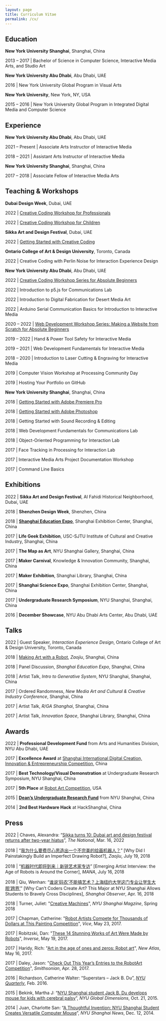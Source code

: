 ```yaml
---
layout: page
title: Curriculum Vitae
permalink: /cv/
---
```


## Education 

**New York University Shanghai**, Shanghai, China

2013 – 2017 \| Bachelor of Science in Computer Science, Interactive Media Arts, and Studio Art

**New York University Abu Dhabi**, Abu Dhabi, UAE

2016 \| New York University Global Program in Visual Arts

**New York University**, New York, NY, USA

2015 – 2016 \| New York University Global Program in Integrated Digital Media and Computer Science

## Experience

**New York University Abu Dhabi**, Abu Dhabi, UAE

2021 – Present \| Associate Arts Instructor of Interactive Media

2018 – 2021 \| Assistant Arts Instructor of Interactive Media

**New York University Shanghai**, Shanghai, China

2017 – 2018 \| Associate Fellow of Interactive Media Arts

## Teaching & Workshops

**Dubai Design Week**, Dubai, UAE

2022 \| [Creative Coding Workshop for Professionals](https://www.dubaidesignweek.ae/programme/2022/creative-coding-2/)

2022 \| [Creative Coding Workshop for Children](https://www.dubaidesignweek.ae/programme/2022/creative-coding/)

**Sikka Art and Design Festival**, Dubai, UAE

2022 \| [Getting Started with Creative Coding](https://sikkartandesign.com/Creative-Coding-Workshop)

**Ontario College of Art & Design University**, Toronto, Canada

2022 \| Creative Coding with Perlin Noise for Interaction Experience Design

**New York University Abu Dhabi**, Abu Dhabi, UAE

2022 \| [Creative Coding Workshop Series for Absolute Beginners](/teaching/creative-coding-for-absolute-beginners/)

2022 \| Introduction to p5.js for Communications Lab

2022 \| Introduction to Digital Fabrication for Desert Media Art

2022 \| Arduino Serial Communication Basics for Introduction to Interactive Media

2020 – 2022 \| [Web Development Workshop Series: Making a Website from Scratch for Absolute Beginners](https://github.com/jackbdu/web-dev-workshop)

2019 – 2022 \| Hand & Power Tool Safety for Interactive Media

2019 – 2021 \| Web Development Fundamentals for Interactive Media

2018 – 2020 \| Introduction to Laser Cutting & Engraving for Interactive Media

2019 \| Computer Vision Workshop at Processing Community Day

2019 \| Hosting Your Portfolio on GitHub

**New York University Shanghai**, Shanghai, China

2018 \| [Getting Started with Adobe Premiere Pro](/teaching/getting-started-with-premiere/)

2018 \| [Getting Started with Adobe Photoshop](/teaching/getting-started-with-photoshop/)

2018 \| Getting Started with Sound Recording & Editing

2018 \| Web Development Fundamentals for Communications Lab

2018 \| Object-Oriented Programming for Interaction Lab

2017 \| Face Tracking in Processing for Interaction Lab

2017 \| Interactive Media Arts Project Documentation Workshop

2017 \| Command Line Basics

## Exhibitions

2022 \| **Sikka Art and Design Festival**, Al Fahidi Historical Neighborhood, Dubai, UAE

2018 \| **Shenzhen Design Week**, Shenzhen, China

2018 \| **[Shanghai Education Expo](https://shanghai.nyu.edu/cn/news/yi-zhu-jiao-yu)**, Shanghai Exhibition Center, Shanghai, China

2017 \| **Life Geek Exhibition**, USC-SJTU Institute of Cultural and Creative Industry, Shanghai, China

2017 \| **The Map as Art**, NYU Shanghai Gallery, Shanghai, China

2017 \| **Maker Carnival**, Knowledge & Innovation Community, Shanghai, China

2017 \| **Maker Exhibition**, Shanghai Library, Shanghai, China

2017 \| **Shanghai Science Expo**, Shanghai Exhibition Center, Shanghai, China

2017 \| **Undergraduate Research Symposium**, NYU Shanghai, Shanghai, China

2016 \| **December Showcase**, NYU Abu Dhabi Arts Center, Abu Dhabi, UAE

## Talks

2022 \| Guest Speaker, _Interaction Experience Design_, Ontario College of Art & Design University, Toronto, Canada

2018 \| [Making Art with a Robot](https://www.bilibili.com/video/av27211915/), _Zaojiu_, Shanghai, China

2018 \| Panel Discussion, _Shanghai Education Expo_, Shanghai, China

2018 \| Artist Talk, _Intro to Generative System_, NYU Shanghai, Shanghai, China

2017 \| Ordered Randomness, _New Media Art and Cultural & Creative Industry Conference_, Shanghai, China

2017 \| Artist Talk, _R/GA Shanghai_, Shanghai, China

2017 \| Artist Talk, _Innovation Space_, Shanghai Library, Shanghai, China

## Awards

2022 \| **Professional Development Fund** from Arts and Humanities Division, NYU Abu Dhabi, UAE

2017 \| **Excellence Award** at [Shanghai International Digital Creation, Innovation & Entrepreneurship Competition](https://v.qq.com/x/page/a0620ky9lbx.html), China

2017 \| **Best Technology/Visual Demonstration** at Undergraduate Research Symposium, NYU Shanghai, China

2017 \| **5th Place** at [Robot Art Competition](https://robotart.org/2017-winners/), USA

2015 \| **[Dean’s Undergraduate Research Fund](https://shanghai.nyu.edu/academics/undergraduate-research)** from NYU Shanghai, China

2014 \| **2nd Best Hardware Hack** at HackShanghai, China

## Press

2022 \| Chaves, Alexandra: “[Sikka turns 10: Dubai art and design festival returns after two-year hiatus](https://www.thenationalnews.com/arts-culture/art/2022/03/16/sikka-turns-10-dubai-art-and-design-festival-returns-after-two-year-hiatus/)”, _The National_, Mar. 16, 2022

2018 \| “[我为什么要费尽心思造出一个不完美的绘画机器人？](https://mp.weixin.qq.com/s/ZiTIpNLR9Vm13mw_fxWhGQ)” [Why Did I Painstakingly Build an Imperfect Drawing Robot?], _Zaojiu_, July 19, 2018

2018 \| “[机器时代即将到来｜新锐艺术家专访](https://mp.weixin.qq.com/s/4yy7EwKfEpMtOzV7RD5VsA)” [Emerging Artist Interview: the Age of Robots is Around the Corner], _MANA_, July 16, 2018

2018 \| Qiu, Wenhan: “[谁说‘码农’不能搞艺术？上海纽约大学这门专业让学生大胆‘跨界’](https://www.shobserver.com/ydzx/html/86265.html)” [Why Can’t Coders Create Art? This Major at NYU Shanghai Allows Students to Bravely Cross Disciplines], _Shanghai Observer_, Apr. 16, 2018

2018 \| Turner, Juliet: "[Creative Machines](https://cdn.shanghai.nyu.edu/sites/default/files/accessible_nyush_spring2018_english.pdf)", _NYU Shanghai Magzine_, Spring 2018

2017 \| Chapman, Catherine: "[Robot Artists Compete for Thousands of Dollars at This Painting Competition](https://creators.vice.com/en_au/article/xwqk3n/robot-artists-compete-for-thousands-of-dollars-at-this-painting-competition)", _Vice_, May 23, 2017.

2017 \| Robitzski, Dan: "[These 14 Stunning Works of Art Were Made by Robots](https://www.inverse.com/article/31847-2017-robot-art-competition-winners)", _Inverse_, May 19, 2017.

2017 \| Haridy, Rich: "[Art in the age of ones and zeros: Robot art](https://newatlas.com/art-ones-and-zeros-robotart-painting/49538/)", _New Atlas_, May 16, 2017.

2017 \| Daley, Jason: "[Check Out This Year’s Entries to the RobotArt Competition](https://www.smithsonianmag.com/smart-news/check-out-entries-years-robotart-competition-180963071/#PibviKXRXsyu1Sq7.99)", _Smithsonian_, Apr. 28, 2017.

2016 \| Richardson, Catherine Walter: “Superstars – Jack B. Du”, _[NYU Quarterly](https://www.nyu.edu/employees/resources-and-services/media-and-communications/marketing-communications/nyu-q-and-meet-nyu.html)_, Feb. 2016.

2015 \| Bekink, Martha J: “[NYU Shanghai student Jack B. Du develops mouse for kids with cerebral palsy](https://wp.nyu.edu/global_dimensions/2015/10/21/nyu-shanghai-student-jack-b-du-develops-mouse-for-kids-with-cerebral-palsy/)”, _NYU Global Dimensions_, Oct. 21, 2015.

2014 \| Juan, Charlotte San: “[A Thoughtful Invention: NYU Shanghai Student Creates Versatile Computer Mouse](https://shanghai.nyu.edu/news/joy-mouse)”, _NYU Shanghai News_, Dec. 12, 2014.
